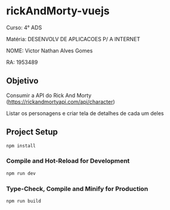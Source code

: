 # rickAndMorty-vuejs

Curso: 4° ADS

Matéria: DESENVOLV DE APLICACOES P/ A INTERNET

NOME: Victor Nathan Alves Gomes

RA: 1953489
<br />

## Objetivo
Consumir a API do Rick And Morty (https://rickandmortyapi.com/api/character)

Listar os personagens e criar tela de detalhes de cada um deles


## Project Setup

```sh
npm install
```

### Compile and Hot-Reload for Development

```sh
npm run dev
```

### Type-Check, Compile and Minify for Production

```sh
npm run build
```

